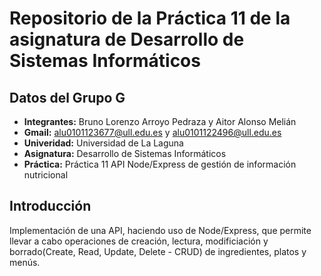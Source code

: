 # Repositorio de la Práctica 11 de la asignatura de Desarrollo de Sistemas Informáticos
## Datos del Grupo G
  * **Integrantes:** Bruno Lorenzo Arroyo Pedraza y Aitor Alonso Melián
  * **Gmail:** alu0101123677@ull.edu.es y alu0101122496@ull.edu.es
  * **Univeridad:** Universidad de La Laguna
  * **Asignatura:** Desarrollo de Sistemas Informáticos
  * **Práctica:** Práctica 11 API Node/Express de gestión de información nutricional
## Introducción
  Implementación de una API, haciendo uso de Node/Express, que permite llevar a cabo operaciones de creación, lectura, modificiación y borrado(Create, Read, Update, Delete - CRUD) de ingredientes, platos y menús. 

